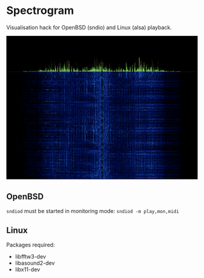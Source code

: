 # Spectrogram

Visualisation hack for OpenBSD (sndio) and Linux (alsa) playback.

![spectrogram](spectrogram.png)

## OpenBSD

`sndiod` must be started in monitoring mode: `sndiod -m play,mon,midi`

## Linux

Packages required:

- libfftw3-dev
- libasound2-dev
- libx11-dev
